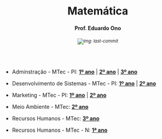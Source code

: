 <h1 align="center">Matemática</h1>
<h4 align="center">Prof. Eduardo Ono</h4>
<h6 align="center"><sup><img src="https://img.shields.io/github/last-commit/eduardo-ono/Matematica" alt="img: last-commit"></sup></h6>

&nbsp;

* Adminstração - MTec - PI: [__1º ano__](./administracao-mtec-pi/2025-1o-ano) | [__2º ano__](./administracao-mtec-pi/2025-2o-ano) | [__3º ano__](./administracao-mtec-pi/2025-3o-ano/)

* Desenvolvimento de Sistemas - MTec - PI: [__1º ano__](./desenvolvimento-de-sistemas-mtec-pi/2025-1o-ano) | [__2º ano__](./desenvolvimento-de-sistemas-mtec-pi/2025-2o-ano/)

* Marketing - MTec - PI: [__1º ano__](./marketing-mtec-pi/2025-1o-ano/) | [__2º ano__](./marketing-mtec-pi/2025-2o-ano/)

* Meio Ambiente - MTec: [__2º ano__](./meio-ambiente-mtec/2025-2o-ano/)

* Recursos Humanos - MTec: [__3º ano__](./recursos-humanos-mtec/2025-3o-ano/)

* Recursos Humanos - MTec - N: [__1ª ano__](./recursos-humanos-mtec/2025-1o-ano-n/)

&nbsp;
